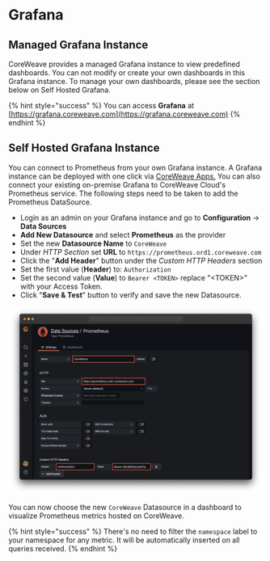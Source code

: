 # Grafana

## Managed Grafana Instance <a href="#grafana" id="grafana"></a>

CoreWeave provides a managed Grafana instance to view predefined dashboards. You can not modify or create your own dashboards in this Grafana instance. To manage your own dashboards, please see the section below on Self Hosted Grafana.

{% hint style="success" %}
You can access **Grafana** at [https://grafana.coreweave.com](https://grafana.coreweave.com)
{% endhint %}

## Self Hosted Grafana Instance

You can connect to Prometheus from your own Grafana instance. A Grafana instance can be deployed with one click via [CoreWeave Apps.](https://apps.coreweave.com) You can also connect your existing on-premise Grafana to CoreWeave Cloud's Prometheus service. The following steps need to be taken to add the Prometheus DataSource.

* Login as an admin on your Grafana instance and go to **Configuration** -> **Data Sources**
* **Add New Datasource** and select **Prometheus** as the provider
* Set the new **Datasource Name** to `CoreWeave`
* Under _HTTP Section_ set **URL** to `https://prometheus.ord1.coreweave.com`
* Click the "**Add Header**" button under the _Custom HTTP Headers_ section
* Set the first value (**Header**) to: `Authorization`
* Set the second value (**Value**) to `Bearer <TOKEN>` replace "\<TOKEN>" with your Access Token.
* Click "**Save & Test**" button to verify and save the new Datasource.

![](../../../../.gitbook/assets/cw-grafana-ds.png)

You can now choose the new `CoreWeave` Datasource in a dashboard to visualize Prometheus metrics hosted on CoreWeave.&#x20;

{% hint style="success" %}
There's no need to filter the `namespace` label to your namespace for any metric. It will be automatically inserted on all queries received.
{% endhint %}
